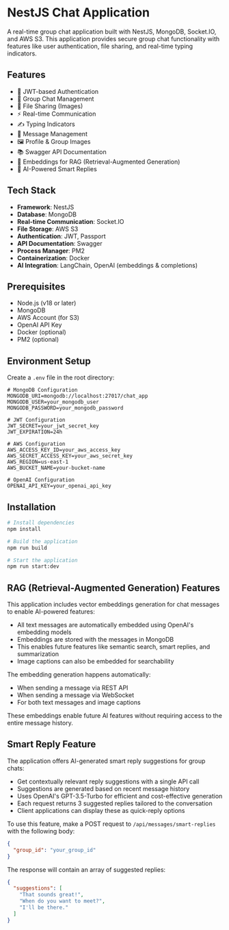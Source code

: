 # NestJS Chat Application

A real-time group chat application built with NestJS, MongoDB, Socket.IO, and AWS S3. This application provides secure group chat functionality with features like user authentication, file sharing, and real-time typing indicators.

## Features

- 🔐 JWT-based Authentication
- 👥 Group Chat Management
- 📁 File Sharing (Images)
- ⚡ Real-time Communication
- ✍️ Typing Indicators
- 📝 Message Management
- 🖼️ Profile & Group Images
- 📚 Swagger API Documentation
- 🧠 Embeddings for RAG (Retrieval-Augmented Generation)
- 💬 AI-Powered Smart Replies

## Tech Stack

- **Framework**: NestJS
- **Database**: MongoDB
- **Real-time Communication**: Socket.IO
- **File Storage**: AWS S3
- **Authentication**: JWT, Passport
- **API Documentation**: Swagger
- **Process Manager**: PM2
- **Containerization**: Docker
- **AI Integration**: LangChain, OpenAI (embeddings & completions)

## Prerequisites

- Node.js (v18 or later)
- MongoDB
- AWS Account (for S3)
- OpenAI API Key
- Docker (optional)
- PM2 (optional)

## Environment Setup

Create a `.env` file in the root directory:

```env
# MongoDB Configuration
MONGODB_URI=mongodb://localhost:27017/chat_app
MONGODB_USER=your_mongodb_user
MONGODB_PASSWORD=your_mongodb_password

# JWT Configuration
JWT_SECRET=your_jwt_secret_key
JWT_EXPIRATION=24h

# AWS Configuration
AWS_ACCESS_KEY_ID=your_aws_access_key
AWS_SECRET_ACCESS_KEY=your_aws_secret_key
AWS_REGION=us-east-1
AWS_BUCKET_NAME=your-bucket-name

# OpenAI Configuration
OPENAI_API_KEY=your_openai_api_key
```

## Installation

```bash
# Install dependencies
npm install

# Build the application
npm run build

# Start the application
npm run start:dev
```

## RAG (Retrieval-Augmented Generation) Features

This application includes vector embeddings generation for chat messages to enable AI-powered features:

- All text messages are automatically embedded using OpenAI's embedding models
- Embeddings are stored with the messages in MongoDB
- This enables future features like semantic search, smart replies, and summarization
- Image captions can also be embedded for searchability

The embedding generation happens automatically:
- When sending a message via REST API
- When sending a message via WebSocket
- For both text messages and image captions

These embeddings enable future AI features without requiring access to the entire message history.

## Smart Reply Feature

The application offers AI-generated smart reply suggestions for group chats:

- Get contextually relevant reply suggestions with a single API call
- Suggestions are generated based on recent message history
- Uses OpenAI's GPT-3.5-Turbo for efficient and cost-effective generation
- Each request returns 3 suggested replies tailored to the conversation
- Client applications can display these as quick-reply options

To use this feature, make a POST request to `/api/messages/smart-replies` with the following body:

```json
{
  "group_id": "your_group_id"
}
```

The response will contain an array of suggested replies:

```json
{
  "suggestions": [
    "That sounds great!",
    "When do you want to meet?",
    "I'll be there."
  ]
}
```